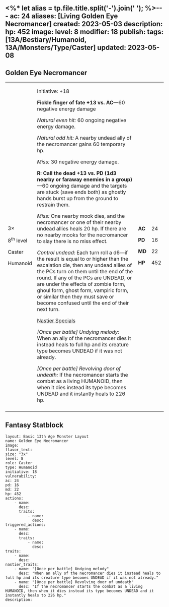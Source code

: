 <%* let alias = tp.file.title.split('-').join(' '); %>---
ac: 24
aliases: [Living Golden Eye Necromancer]
created: 2023-05-03
description: 
hp: 452
image: 
level: 8
modifier: 18
publish: 
tags: [13A/Bestiary/Humanoid, 13A/Monsters/Type/Caster]
updated: 2023-05-08
---

## Golden Eye Necromancer

<table>
<colgroup>
<col style="width: 16%" />
<col style="width: 71%" />
<col style="width: 5%" />
<col style="width: 6%" />
</colgroup>
<tbody>
<tr class="odd">
<td><p>3×</p>
<p>8<sup>th</sup> level</p>
<p>Caster</p>
<p>Humanoid</p></td>
<td><p>Initiative: +18</p>
<p><strong>Fickle finger of fate +13 vs. AC</strong>—60 negative energy
damage</p>
<p><em>Natural even hit:</em> 60 ongoing negative energy damage.</p>
<p><em>Natural odd hit:</em> A nearby undead ally of the necromancer
gains 60 temporary hp.</p>
<p><em>Miss:</em> 30 negative energy damage.</p>
<p><strong>R: Call the dead +13 vs. PD (1d3 nearby or faraway enemies in
a group)</strong>—60 ongoing damage and the targets are stuck (save ends
both) as ghostly hands burst up from the ground to restrain them.</p>
<p><em>Miss:</em> One nearby mook dies, and the necromancer or one of
their nearby undead allies heals 20 hp. If there are no nearby mooks for
the necromancer to slay there is no miss effect.</p>
<p><em>Control undead:</em> Each turn roll a d6—if the result is equal
to or higher than the escalation die, then any undead allies of the PCs
turn on them until the end of the round. If any of the PCs are UNDEAD,
or are under the effects of zombie form, ghoul form, ghost form,
vampiric form, or similar then they must save or become confused until
the end of their next turn.</p>
<p><u>Nastier Specials</u></p>
<p><em>[Once per battle] Undying melody:</em> When an ally of the
necromancer dies it instead heals to full hp and its creature type
becomes UNDEAD if it was not already.</p>
<p><em>[Once per battle] Revolving door of undeath:</em> If the
necromancer starts the combat as a living HUMANOID, then when it dies
instead its type becomes UNDEAD and it instantly heals to 226
hp.</p></td>
<td><p><strong>AC</strong></p>
<p><strong>PD</strong></p>
<p><strong>MD</strong></p>
<p><strong>HP</strong></p></td>
<td><p>24</p>
<p>16</p>
<p>22</p>
<p>452</p></td>
</tr>
<tr class="even">
<td></td>
<td></td>
<td></td>
<td></td>
</tr>
</tbody>
</table>

## Fantasy Statblock

```statblock
layout: Basic 13th Age Monster Layout
name: Golden Eye Necromancer
image:
flavor_text:
size: "3x"
level: 8
role: Caster
type: Humanoid 
initiative: 18
vulnerability:
ac: 24
pd: 16
md: 22
hp: 452
actions:
    - name:
      desc:
      traits:
          - name:
            desc:
triggered_actions:
    - name:
      desc:
      traits:
          - name:
            desc:
traits:
    - name: 
      desc: 
nastier_traits:
    - name: "[Once per battle] Undying melody"
      desc: "When an ally of the necromancer dies it instead heals to full hp and its creature type becomes UNDEAD if it was not already."
    - name: "[Once per battle] Revolving door of undeath"
      desc: "If the necromancer starts the combat as a living HUMANOID, then when it dies instead its type becomes UNDEAD and it instantly heals to 226 hp."
description:
```

